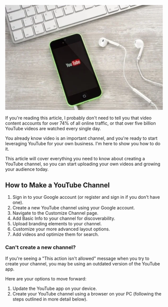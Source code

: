 
![YouTube](_images/youtube.png)

If you're reading this article, I probably don't need to tell you that video content accounts for over 74% of all online traffic, or that over five billion YouTube videos are watched every single day.

You already know video is an important channel, and you're ready to start leveraging YouTube for your own business. I'm here to show you how to do it.

This article will cover everything you need to know about creating a YouTube channel, so you can start uploading your own videos and growing your audience today.


## How to Make a YouTube Channel

1. Sign in to your Google account (or register and sign in if you don't have one).
2. Create a new YouTube channel using your Google account.
3. Navigate to the Customize Channel page.
4. Add Basic Info to your channel for discoverability.
5. Upload branding elements to your channel.
6. Customize your more advanced layout options.
7. Add videos and optimize them for search.


### Can't create a new channel?

If you're seeing a "This action isn't allowed" message when you try to create your channel, you may be using an outdated version of the YouTube app.

Here are your options to move forward:

1. Update the YouTube app on your device.
2. Create your YouTube channel using a browser on your PC (following the steps outlined in more detail below).
